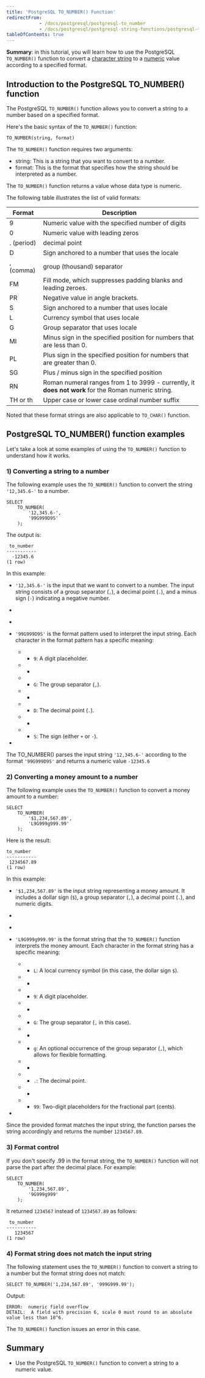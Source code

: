 ```yaml
---
title: 'PostgreSQL TO_NUMBER() Function'
redirectFrom:
            - /docs/postgresql/postgresql-to_number 
            - /docs/postgresql/postgresql-string-functions/postgresql-to_number/
tableOfContents: true
---
```


**Summary**: in this tutorial, you will learn how to use the PostgreSQL `TO_NUMBER()` function to convert a [character string](/docs/postgresql/postgresql-char-varchar-text/) to a [numeric](https://www.postgresqltutorial.com/postgresql-tutorial/postgresql-numeric) value according to a specified format.



## Introduction to the PostgreSQL TO_NUMBER() function



The PostgreSQL `TO_NUMBER()` function allows you to convert a string to a number based on a specified format.



Here's the basic syntax of the `TO_NUMBER()` function:



```
TO_NUMBER(string, format)
```



The `TO_NUMBER()` function requires two arguments:



- string: This is a string that you want to convert to a number.
- format: This is the format that specifies how the string should be interpreted as a number.


The `TO_NUMBER()` function returns a value whose data type is numeric.



The following table illustrates the list of valid formats:



| Format     | Description                                                                                         |
| ---------- | --------------------------------------------------------------------------------------------------- |
| 9          | Numeric value with the specified number of digits                                                   |
| 0          | Numeric value with leading zeros                                                                    |
| . (period) | decimal point                                                                                       |
| D          | Sign anchored to a number that uses the locale                                                      |
| , (comma)  | group (thousand) separator                                                                          |
| FM         | Fill mode, which suppresses padding blanks and leading zeroes.                                      |
| PR         | Negative value in angle brackets.                                                                   |
| S          | Sign anchored to a number that uses locale                                                          |
| L          | Currency symbol that uses locale                                                                    |
| G          | Group separator that uses locale                                                                    |
| MI         | Minus sign in the specified position for numbers that are less than 0.                              |
| PL         | Plus sign in the specified position for numbers that are greater than 0.                            |
| SG         | Plus / minus sign in the specified position                                                         |
| RN         | Roman numeral ranges from 1 to 3999 - currently, it **does not work** for the Roman numeric string. |
| TH or th   | Upper case or lower case ordinal number suffix                                                      |



Noted that these format strings are also applicable to `TO_CHAR()` function.



## PostgreSQL TO_NUMBER() function examples



Let's take a look at some examples of using the `TO_NUMBER()` function to understand how it works.



### 1) Converting a string to a number



The following example uses the `TO_NUMBER()` function to convert the string `'12,345.6-'` to a number.



```
SELECT
    TO_NUMBER(
        '12,345.6-',
        '99G999D9S'
    );
```



The output is:



```
 to_number
-----------
  -12345.6
(1 row)
```



In this example:



- `'12,345.6-'` is the input that we want to convert to a number. The input string consists of a group separator (`,`), a decimal point (`.`), and a minus sign (`-`) indicating a negative number.

-

* 
* `'99G999D9S'` is the format pattern used to interpret the input string. Each character in the format pattern has a specific meaning:

  
  -   - `9`: A digit placeholder.
  -   -
  -   - `G`: The group separator (`,`).
  -   -
  -   - `D`: The decimal point (`.`).
  -   -
  -   - `S`: The sign (either `+` or `-`).
    
* 


The TO_NUMBER() parses the input string `'12,345.6-'` according to the format `'99G999D9S'` and returns a numeric value `-12345.6`



### 2) Converting a money amount to a number



The following example uses the `TO_NUMBER()` function to convert a money amount to a number:



```
SELECT
    TO_NUMBER(
        '$1,234,567.89',
        'L9G999g999.99'
    );
```



Here is the result:



```
to_number
-----------
 1234567.89
(1 row)
```



In this example:



- `'$1,234,567.89'` is the input string representing a money amount. It includes a dollar sign (`$`), a group separator (`,`), a decimal point (`.`), and numeric digits.

-

* 
* `'L9G999g999.99'` is the format string that the `TO_NUMBER()` function interprets the money amount. Each character in the format string has a specific meaning:

  
  -   - `L`: A local currency symbol (in this case, the dollar sign `$`).
  -   -
  -   - `9`: A digit placeholder.
  -   -
  -   - `G`: The group separator (`,` in this case).
  -   -
  -   - `g`: An optional occurrence of the group separator (`,`), which allows for flexible formatting.
  -   -
  -   - `.`: The decimal point.
  -   -
  -   - `99`: Two-digit placeholders for the fractional part (cents).
    
* 


Since the provided format matches the input string, the function parses the string accordingly and returns the number `1234567.89`.



### 3) Format control



If you don't specify .99 in the format string, the `TO_NUMBER()` function will not parse the part after the decimal place. For example:



```
SELECT
    TO_NUMBER(
        '1,234,567.89',
        '9G999g999'
    );
```



It returned `1234567` instead of `1234567.89` as follows:



```
 to_number
-----------
   1234567
(1 row)
```



### 4) Format string does not match the input string



The following statement uses the `TO_NUMBER()` function to convert a string to a number but the format string does not match:



```
SELECT TO_NUMBER('1,234,567.89', '999G999.99');
```



Output:



```
ERROR:  numeric field overflow
DETAIL:  A field with precision 6, scale 0 must round to an absolute value less than 10^6.
```



The `TO_NUMBER()` function issues an error in this case.



## Summary



- Use the PostgreSQL `TO_NUMBER()` function to convert a string to a numeric value.
